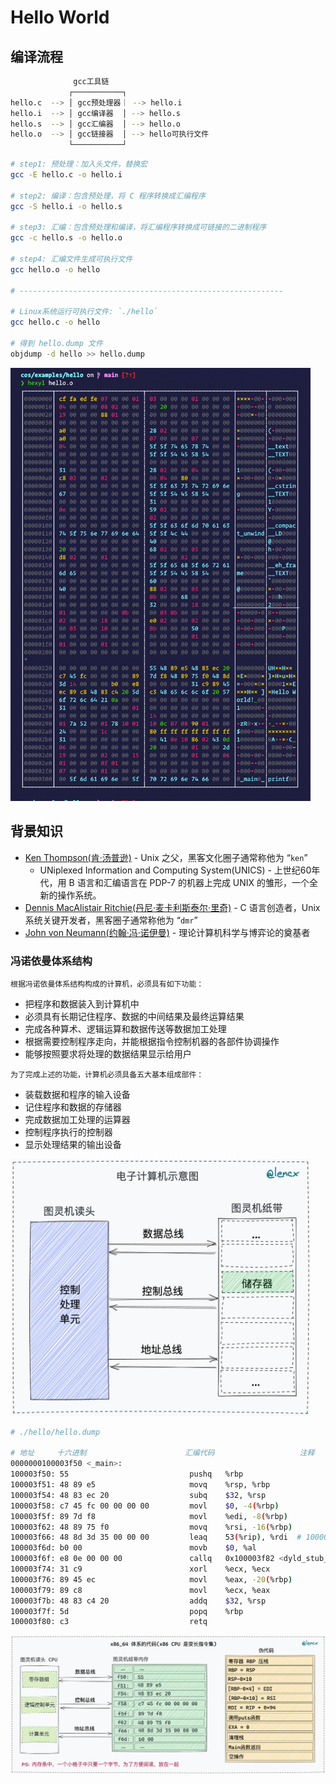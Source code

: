 # Hello World

## 编译流程

```bash
              gcc工具链
             ┌───────────┐
hello.c  --> │ gcc预处理器｜ --> hello.i
hello.i  --> │ gcc编译器  │ --> hello.s
hello.s  --> │ gcc汇编器  │ --> hello.o
hello.o  --> │ gcc链接器  │ --> hello可执行文件
             └───────────┘
```

```bash
# step1: 预处理：加入头文件，替换宏
gcc -E hello.c -o hello.i

# step2: 编译：包含预处理，将 C 程序转换成汇编程序
gcc -S hello.i -o hello.s

# step3: 汇编：包含预处理和编译，将汇编程序转换成可链接的二进制程序
gcc -c hello.s -o hello.o

# step4: 汇编文件生成可执行文件
gcc hello.o -o hello

# -----------------------------------------------------------

# Linux系统运行可执行文件: `./hello`
gcc hello.c -o hello

# 得到 hello.dump 文件
objdump -d hello >> hello.dump
```

<img width="480" src="./img/hello-hex.png" alt="hello.o hex" />

## 背景知识

- [Ken Thompson(肯·汤普逊)](https://en.wikipedia.org/wiki/Ken_Thompson) - Unix 之父，黑客文化圈子通常称他为 “`ken`”
  - UNiplexed Information and Computing System(UNICS) - 上世纪60年代，用 B 语言和汇编语言在 PDP-7 的机器上完成 UNIX 的雏形，一个全新的操作系统。
- [Dennis MacAlistair Ritchie(丹尼·麦卡利斯泰尔·里奇)](https://en.wikipedia.org/wiki/Dennis_Ritchie) - C 语言创造者，Unix 系统关键开发者，黑客圈子通常称他为 “`dmr`”
- [John von Neumann(约翰·冯·诺伊曼)](https://en.wikipedia.org/wiki/John_von_Neumann) - 理论计算机科学与博弈论的奠基者

### 冯诺依曼体系结构

`根据冯诺依曼体系结构构成的计算机，必须具有如下功能：`

- 把程序和数据装入到计算机中
- 必须具有长期记住程序、数据的中间结果及最终运算结果
- 完成各种算术、逻辑运算和数据传送等数据加工处理
- 根据需要控制程序走向，并能根据指令控制机器的各部件协调操作
- 能够按照要求将处理的数据结果显示给用户

`为了完成上述的功能，计算机必须具备五大基本组成部件：`

- 装载数据和程序的输入设备
- 记住程序和数据的存储器
- 完成数据加工处理的运算器
- 控制程序执行的控制器
- 显示处理结果的输出设备

<img width="480" src="./img/os-1.png" alt="电子计算机示意图" />

```bash
# ./hello/hello.dump

# 地址     十六进制                      汇编代码                   注释
0000000100003f50 <_main>:
100003f50: 55                          	pushq	%rbp
100003f51: 48 89 e5                    	movq	%rsp, %rbp
100003f54: 48 83 ec 20                 	subq	$32, %rsp
100003f58: c7 45 fc 00 00 00 00        	movl	$0, -4(%rbp)
100003f5f: 89 7d f8                    	movl	%edi, -8(%rbp)
100003f62: 48 89 75 f0                 	movq	%rsi, -16(%rbp)
100003f66: 48 8d 3d 35 00 00 00        	leaq	53(%rip), %rdi  # 100003fa2 <dyld_stub_binder+0x100003fa2>
100003f6d: b0 00                       	movb	$0, %al
100003f6f: e8 0e 00 00 00              	callq	0x100003f82 <dyld_stub_binder+0x100003f82>
100003f74: 31 c9                       	xorl	%ecx, %ecx
100003f76: 89 45 ec                    	movl	%eax, -20(%rbp)
100003f79: 89 c8                       	movl	%ecx, %eax
100003f7b: 48 83 c4 20                 	addq	$32, %rsp
100003f7f: 5d                          	popq	%rbp
100003f80: c3                          	retq
```

<img width="720" src="./img/os-2.png" alt="x86_64 体系" />